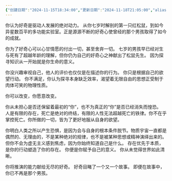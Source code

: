```yaml
---
{"创建日期":"2024-11-15T18:34:00","更新日期":"2024-11-18T21:05:00","aliases":["推演之推演"],"tags":["falcon","闳推演"],"author":"morihiko","dg-publish":true,"permalink":"/02-闳推演/推演-新古典、极简与存在主义/","dgPassFrontmatter":true,"noteIcon":"","created":"2024-11-23T18:25:50.647+08:00","updated":"2024-11-24T23:03:04.000+08:00"}
---
```



你认为好奇是驱动人发展的绝对动力。
从你七岁时解剖的第一只红松鼠，到如今异星数百平的多功能实验室。正是源源不断的好奇心使曾经的那个男孩取得了如今的成就。

你为了好奇心可以心甘情愿的付出一切，甚至舍弃一切。
七岁的男孩早已经对生与死有了超越年龄的理解，但你仍为自己的好奇心之神献出了松鼠先生。
因为探寻知识从一开始就是你生命的意义。

你没兴趣审视自己，他人的评价也仅仅是在描述你的行为。
你只是根据自己的欲望行动。
你不满足，你认为探寻本身缺乏效率，渴望着无限自由的思想正受制于肉体可笑的物理性质。

你可以改变，你愿意改变。

你从未担心是否还保留着最初的“你”，也不为真正的“你”是否已经消失而惶恐。
人是有限的存在，死亡是绝对的终结，有限的人性无法超越死亡的铁律。你不在乎掌控死亡。你所做的一切，皆为了更好地服从自身的欲望。

你明白人类之所以产生恐惧，是因为会与自身的根本条件脱节。物质宇宙一直都是偶然的、无理由的，不是某种绝对的规律，也不是被某种思想或精神演绎出来的。但你不会为虚无主义感到焦虑，因为你始终知道自己是什么。
存在优先于本质，是你的行动塑造了你的存在。
你便是你赋予自己的意义。
你从未觉得世界如此清晰。

你将推演的能力献给无尽的好奇。
好奇目睹了一个又一个故事。
即便在故事中，你已不再是那个男孩。
